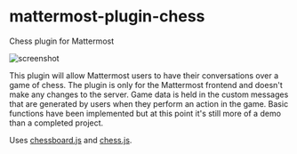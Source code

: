# mattermost-plugin-chess
Chess plugin for Mattermost

![screenshot](https://matthewdorner.github.io/mattermostpluginchess.png)

This plugin will allow Mattermost users to have their conversations over a game of chess.
The plugin is only for the Mattermost frontend and doesn't make any changes to the server.
Game data is held in the custom messages that are generated by users when they perform an action in the game.
Basic functions have been implemented but at this point it's still more of a demo than a completed project.

Uses [chessboard.js](https://chessboardjs.com/) and [chess.js](https://github.com/jhlywa/chess.js/).
